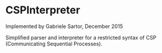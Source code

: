 # CSPInterpreter
Implemented by Gabriele Sartor, December 2015

Simplified parser and interpreter for a restricted syntax of CSP (Communicating Sequential Processes).
